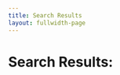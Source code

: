 ```yaml
---
title: Search Results
layout: fullwidth-page
---
```

<div id="page_content">
 <!-- #BeginEditable "content" -->
<h1>Search Results:</h1>
<div id="searchresults">
	<script type="text/javascript">
		var customConfigId = '1026831005';
		var javasriptResourceUrl = 'https://ui.customsearch.ai/api/ux/render?customConfig=1026831005&market=&safeSearch=0';
		var s = document.createElement('script');
		s.setAttribute('type', 'text/javascript');
		s.id = 'bcs_js_snippet';
		s.src = javasriptResourceUrl;
		var scripts = document.getElementsByTagName("script"),
		currentScript = scripts[scripts.length-1];
		currentScript.parentElement.appendChild(s);
	</script>
</div>
  <!-- #EndEditable -->
</div>



